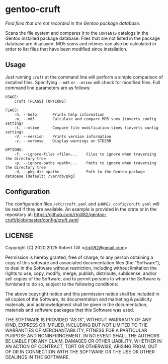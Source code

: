 # gentoo-cruft

_Find files that are not recorded in the Gentoo package database._

Scans the file system and compares it to the `CONTENTS` catalogs in the Gentoo
installed package database. Files that are not listed in the package database
are displayed. MD5 sums and mtimes can also be calculated in order to list
files that have been modified since installation.

## Usage

Just running `cruft` at the command line will perform a simple comparison of
installed files. Specifying `--md5` or `--mtime` will check for modified files.
Full command line parameters are as follows:

```
USAGE:
    cruft [FLAGS] [OPTIONS]

FLAGS:
    -h, --help       Prints help information
    -m, --md5        Calculate and compare MD5 sums (inverts config setting)
    -t, --mtime      Compare file modification times (inverts config setting)
    -V, --version    Prints version information
    -v, --verbose    Display warnings on STDERR

OPTIONS:
    -f, --ignore-files <file>...    Files to ignore when traversing the directory tree
    -p, --ignore-paths <path>...    Paths to ignore when traversing the directory tree
    -d, --pkg-dir <path>            Path to the Gentoo package database [default: /var/db/pkg]
```

## Configuration

The configuration files `/etc/cruft.yaml` and `$HOME/.config/cruft.yaml` will
be read if they are available. An example is provided in the crate or in the
repository at:
https://github.com/rtgill82/gentoo-cruft/blob/master/config/cruft.yaml

## LICENSE

Copyright (C) 2020,2025 Robert Gill <<rtgill82@gmail.com>>

Permission is hereby granted, free of charge, to any person obtaining a copy
of this software and associated documentation files (the "Software"), to
deal in the Software without restriction, including without limitation the
rights to use, copy, modify, merge, publish, distribute, sublicense, and/or
sell copies of the Software, and to permit persons to whom the Software is
furnished to do so, subject to the following conditions:

The above copyright notice and this permission notice shall be included in
all copies of the Software, its documentation and marketing & publicity
materials, and acknowledgment shall be given in the documentation, materials
and software packages that this Software was used.

THE SOFTWARE IS PROVIDED "AS IS", WITHOUT WARRANTY OF ANY KIND, EXPRESS OR
IMPLIED, INCLUDING BUT NOT LIMITED TO THE WARRANTIES OF MERCHANTABILITY,
FITNESS FOR A PARTICULAR PURPOSE AND NONINFRINGEMENT. IN NO EVENT SHALL
THE AUTHORS BE LIABLE FOR ANY CLAIM, DAMAGES OR OTHER LIABILITY, WHETHER
IN AN ACTION OF CONTRACT, TORT OR OTHERWISE, ARISING FROM, OUT OF OR IN
CONNECTION WITH THE SOFTWARE OR THE USE OR OTHER DEALINGS IN THE SOFTWARE.
